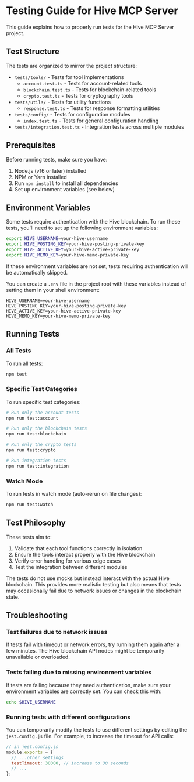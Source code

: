 # Testing Guide for Hive MCP Server

This guide explains how to properly run tests for the Hive MCP Server project.

## Test Structure

The tests are organized to mirror the project structure:

- `tests/tools/` - Tests for tool implementations
  - `account.test.ts` - Tests for account-related tools
  - `blockchain.test.ts` - Tests for blockchain-related tools
  - `crypto.test.ts` - Tests for cryptography tools
- `tests/utils/` - Tests for utility functions
  - `response.test.ts` - Tests for response formatting utilities
- `tests/config/` - Tests for configuration modules
  - `index.test.ts` - Tests for general configuration handling
- `tests/integration.test.ts` - Integration tests across multiple modules

## Prerequisites

Before running tests, make sure you have:

1. Node.js (v16 or later) installed
2. NPM or Yarn installed
3. Run `npm install` to install all dependencies
4. Set up environment variables (see below)

## Environment Variables

Some tests require authentication with the Hive blockchain. To run these tests, you'll need to set up the following environment variables:

```bash
export HIVE_USERNAME=your-hive-username
export HIVE_POSTING_KEY=your-hive-posting-private-key
export HIVE_ACTIVE_KEY=your-hive-active-private-key
export HIVE_MEMO_KEY=your-hive-memo-private-key
```

If these environment variables are not set, tests requiring authentication will be automatically skipped.

You can create a `.env` file in the project root with these variables instead of setting them in your shell environment:

```
HIVE_USERNAME=your-hive-username
HIVE_POSTING_KEY=your-hive-posting-private-key
HIVE_ACTIVE_KEY=your-hive-active-private-key
HIVE_MEMO_KEY=your-hive-memo-private-key
```

## Running Tests

### All Tests

To run all tests:

```bash
npm test
```

### Specific Test Categories

To run specific test categories:

```bash
# Run only the account tests
npm run test:account

# Run only the blockchain tests
npm run test:blockchain

# Run only the crypto tests
npm run test:crypto

# Run integration tests
npm run test:integration
```

### Watch Mode

To run tests in watch mode (auto-rerun on file changes):

```bash
npm run test:watch
```

## Test Philosophy

These tests aim to:

1. Validate that each tool functions correctly in isolation
2. Ensure the tools interact properly with the Hive blockchain
3. Verify error handling for various edge cases
4. Test the integration between different modules

The tests do not use mocks but instead interact with the actual Hive blockchain.
This provides more realistic testing but also means that tests may occasionally fail due to
network issues or changes in the blockchain state.

## Troubleshooting

### Test failures due to network issues

If tests fail with timeout or network errors, try running them again after a few minutes. The Hive blockchain API nodes might be temporarily unavailable or overloaded.

### Tests failing due to missing environment variables

If tests are failing because they need authentication, make sure your environment variables are correctly set. You can check this with:

```bash
echo $HIVE_USERNAME
```

### Running tests with different configurations

You can temporarily modify the tests to use different settings by editing the `jest.config.js` file. For example, to increase the timeout for API calls:

```javascript
// in jest.config.js
module.exports = {
  // ...other settings
  testTimeout: 30000, // increase to 30 seconds
  // ...
};
```
